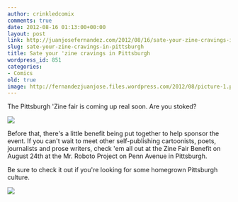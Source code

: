 ```yaml
---
author: crinkledcomix
comments: true
date: 2012-08-16 01:13:00+00:00
layout: post
link: http://juanjosefernandez.com/2012/08/16/sate-your-zine-cravings-in-pittsburgh/
slug: sate-your-zine-cravings-in-pittsburgh
title: Sate your 'zine cravings in Pittsburgh
wordpress_id: 851
categories:
- Comics
old: true
image: http://fernandezjuanjose.files.wordpress.com/2012/08/picture-1.png
---
```


The Pittsburgh 'Zine fair is coming up real soon. Are you stoked?


[![](http://fernandezjuanjose.files.wordpress.com/2012/08/picture-1.png)](http://pghzinefair.com/)


Before that, there's a little benefit being put together to help sponsor the event. If you can't wait to meet other self-publishing cartoonists, poets, journalists and prose writers, check 'em all out at the Zine Fair Benefit on August 24th at the Mr. Roboto Project on Penn Avenue in Pittsburgh.


Be sure to check it out if you're looking for some homegrown Pittsburgh culture.


[![](http://pghzinefair.files.wordpress.com/2012/08/zine-fair-benefit-flyer-final.jpg)](http://pghzinefair.com/2012/08/15/pittsburgh-zine-fair-benefit-you-should-come/)
